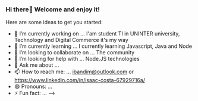 ### Hi there👋 Welcome and enjoy it!

<!--
**ibandim123/ibandim123** is a ✨ _special_ ✨ repository because its `README.md` (this file) appears on your GitHub profile.
-->
Here are some ideas to get you started:

- 🔭 I’m currently working on ... I'am student TI in UNINTER university, Technology and Digital Commerce it's my way
- 🌱 I’m currently learning ... I currently learning Javascript, Java and Node 
- 👯 I’m looking to collaborate on ... The community
- 🤔 I’m looking for help with ... Node.JS technologies 
- 💬 Ask me about ... 
- 📫 How to reach me: ... 	ibandim@outlook.com or https://www.linkedin.com/in/isaac-costa-67929716a/
- 😄 Pronouns: ...
- ⚡ Fun fact: ... 
-->
